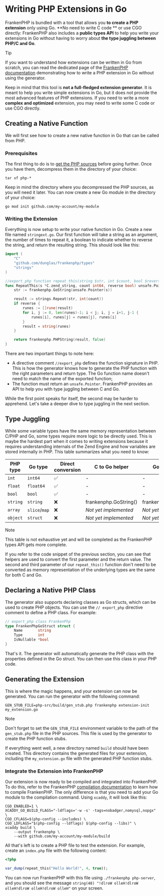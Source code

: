 # Writing PHP Extensions in Go

FrankenPHP is bundled with a tool that allows you **to create a PHP extension** only using Go.
**No need to write C code ** or use CGO directly: FrankenPHP also includes a **public types API**
to help you write your extensions in Go without having to worry about
**the type juggling between PHP/C and Go**.

> [!TIP]
> If you want to understand how extensions can be written in Go from scratch, you can read the
> dedicated page of the [FrankenPHP documentation](extensions.md) demonstrating how to write a
> PHP extension in Go without using the generator.

Keep in mind that this tool is **not a full-fledged extension generator**. It is meant to help you write simple
extensions in Go, but it does not provide the most advanced features of PHP extensions. If you need to write a more 
**complex and optimized** extension, you may need to write some C code or use CGO directly.

## Creating a Native Function

We will first see how to create a new native function in Go that can be called from PHP.

### Prerequisites

The first thing to do is to [get the PHP sources](https://www.php.net/downloads.php) before going further. Once you have
them, decompress them in the directory of your choice:

```console
tar xf php-*
```

Keep in mind the directory where you decompressed the PHP sources, as you will need it later. You can now create a new
Go module in the directory of your choice:

```console
go mod init github.com/my-account/my-module
```

### Writing the Extension

Everything is now setup to write your native function in Go. Create a new file named `stringext.go`. Our first function
will take a string as an argument, the number of times to repeat it, a boolean to indicate whether to reverse the
string, and return the resulting string. This should look like this:

```go
import (
    "C"
    "github.com/dunglas/frankenphp/types"
    "strings"
)

//export_php function repeat_this(string $str, int $count, bool $reverse): string
func RepeatThis(s *C.zend_string, count int64, reverse bool) unsafe.Pointer {
    str := frankenphp.GoString(unsafe.Pointer(s))

    result := strings.Repeat(str, int(count))
    if reverse {
        runes := []rune(result)
        for i, j := 0, len(runes)-1; i < j; i, j = i+1, j-1 {
            runes[i], runes[j] = runes[j], runes[i]
        }
        result = string(runes)
    }

    return frankenphp.PHPString(result, false)
}
```

There are two important things to note here:

* A directive comment `//export_php` defines the function signature in PHP. This is how the generator knows how to
  generate the PHP function with the right parameters and return type. The Go function name doesn't need to match the name of the exported function;
* The function must return an `unsafe.Pointer`. FrankenPHP provides an API to help you with type juggling between C and
  Go.

While the first point speaks for itself, the second may be harder to apprehend. Let's take a deeper dive to type
juggling in the next section.

## Type Juggling

While some variable types have the same memory representation between C/PHP and Go, some types require more logic to be
directly used. This is maybe the hardest part when it comes to writing extensions because it requires understanding
internals of the Zend Engine and how variables are stored internally in PHP. This table summarizes what you need to
know:

| PHP type | Go type       | Direct conversion | C to Go helper        | Go to C helper         |
|----------|---------------|-------------------|-----------------------|------------------------|
| `int`    | `int64`       | ✅                 | -                     | -                      |
| `float`  | `float64`     | ✅                 | -                     | -                      | 
| `bool`   | `bool`        | ✅                 | -                     | -                      |
| `string` | `string`      | ❌                 | frankenphp.GoString() | frankenphp.PHPString() |
| `array`  | `slice`/`map` | ❌                 | _Not yet implemented_ | _Not yet implemented_  |
| `object` | `struct`      | ❌                 | _Not yet implemented_ | _Not yet implemented_  |

> [!NOTE]
> This table is not exhaustive yet and will be completed as the FrankenPHP types API gets more complete.

If you refer to the code snippet of the previous section, you can see that helpers are used to convert the first
parameter and the return value. The second and third parameter of our `repeat_this()` function don't need to be
converted as memory representation of the underlying types are the same for both C and Go.

## Declaring a Native PHP Class

The generator also supports declaring classes as Go structs, which can be used to create PHP objects. You can use the
`// export_php` directive comment to define a PHP class. For example:

```go
// export_php class FrankenPhp
type FrankenPhpGoStruct struct {
    Name       string
    Type       int
    IsNullable *bool
}
```

That's it. The generator will automatically generate the PHP class with the properties defined in the Go struct. You can
then use this class in your PHP code.

## Generating the Extension

This is where the magic happens, and your extension can now be generated. You can run the generator with the following
command:

```console
GEN_STUB_FILE=php-src/build/gen_stub.php frankenphp extension-init my_extension.go 
```

> [!NOTE]
> Don't forget to set the `GEN_STUB_FILE` environment variable to the path of the `gen_stub.php` file in the PHP
> sources. This file is used by the generator to create the PHP function stubs.

If everything went well, a new directory named `build` should have been created. This directory contains the generated
files for your extension, including the `my_extension.go` file with the generated PHP function stubs.

### Integrate the Extension into FrankenPHP

Our extension is now ready to be compiled and integrated into FrankenPHP. To do this, refer to the
FrankenPHP [compilation documentation](compile.md) to learn how to compile FrankenPHP. The only difference is that you
need to add your Go module to the compilation command. Using `xcaddy`, it will look like this:

```console
CGO_ENABLED=1 \
XCADDY_GO_BUILD_FLAGS="-ldflags='-w -s' -tags=nobadger,nomysql,nopgx" \
CGO_CFLAGS=$(php-config --includes) \
CGO_LDFLAGS="$(php-config --ldflags) $(php-config --libs)" \
xcaddy build \
    --output frankenphp \
    --with github.com/my-account/my-module/build
```

All that's left is to create a PHP file to test the extension. For example, create an `index.php` file with the
following content:

```php
<?php

var_dump(repeat_this("Hello World!", 4, true));
```

You can now run FrankenPHP with this file using `./frankenphp php-server`, and you should see the message
`string(48) "!dlroW olleH!dlroW olleH!dlroW olleH!dlroW olleH"` on your screen.

